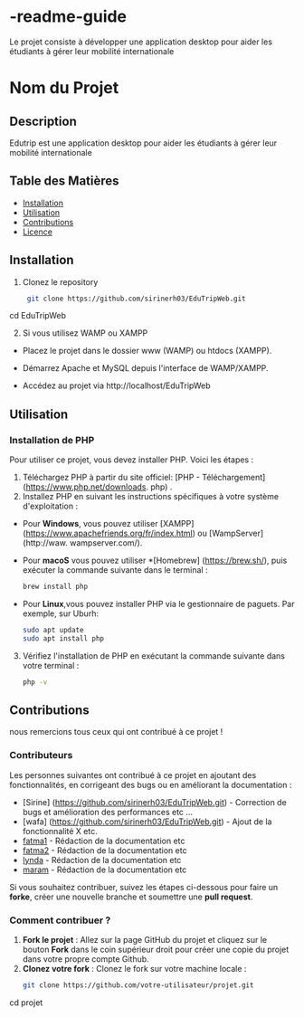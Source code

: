 # -readme-guide
Le projet consiste à développer une application  desktop pour aider les étudiants à gérer leur mobilité internationale

# Nom du Projet


## Description
Edutrip est une application  desktop pour aider les étudiants à gérer leur mobilité internationale

## Table des Matières
- [Installation](#installation)
- [Utilisation](#utilisation)
- [Contributions](#contributions)
- [Licence](#licence)

## Installation
1. Clonez le repository
   ``` bash
    git clone https://github.com/sirinerh03/EduTripWeb.git
cd EduTripWeb

2. Si vous utilisez WAMP ou XAMPP
* Placez le projet dans le dossier www (WAMP) ou htdocs (XAMPP).
* Démarrez Apache et MySQL depuis l'interface de WAMP/XAMPP.

* Accédez au projet via http://localhost/EduTripWeb


## Utilisation
### Installation de PHP
Pour utiliser ce projet, vous devez installer PHP. Voici les étapes :
1. Téléchargez PHP à partir du site officiel: [PHP - Téléchargement] (https://www.php.net/downloads. php) .
2. Installez PHP en suivant les instructions spécifiques à votre système d'exploitation :
- Pour **Windows**, vous pouvez utiliser [XAMPP] (https://www.apachefriends.org/fr/index.html) ou [WampServer] (http://waw.
wampserver.com/).
- Pour **macoS** vous pouvez utiliser *[Homebrew] (https://brew.sh/), puis exécuter la commande suivante dans le terminal :
    ```bash
    brew install php
    ```
 
- Pour **Linux**,vous pouvez installer PHP via le gestionnaire de paguets. Par exemple, sur Uburh:
    ```bash
    sudo apt update 
    sudo apt install php
    ```
    
3. Vérifiez l'installation de PHP en exécutant la commande suivante dans votre terminal :
    ```bash
    php -v

## Contributions
nous remercions tous ceux qui ont contribué à ce projet !
### Contributeurs
Les personnes suivantes ont contribué à ce projet en ajoutant des fonctionnalités, en corrigeant des bugs ou en améliorant la documentation :

- [Sirine] (https://github.com/sirinerh03/EduTripWeb.git) - Correction de bugs et amélioration des performances etc ...
- [wafa] (https://github.com/sirinerh03/EduTripWeb.git) - Ajout de la fonctionnalité X etc.
- [fatma1](https://github.com/sirinerh03/EduTripWeb.git) - Rédaction de la documentation etc
- [fatma2](https://github.com/sirinerh03/EduTripWeb.git) - Rédaction de la documentation etc
- [lynda](https://github.com/sirinerh03/EduTripWeb.git) - Rédaction de la documentation etc
- [maram](https://github.com/sirinerh03/EduTripWeb.git) - Rédaction de la documentation etc

Si vous souhaitez contribuer, suivez les étapes ci-dessous pour faire un **forke**, créer une nouvelle branche et soumettre une **pull request**.

### Comment contribuer ?
1. **Fork le projet** : Allez sur la page GitHub du projet et cliquez sur le bouton **Fork** dans le coin supérieur droit pour créer une copie du projet dans votre propre compte Github.
2. **Clonez votre fork** : Clonez le fork sur votre machine locale :
    ``` bash
    git clone https://github.com/votre-utilisateur/projet.git
cd projet

